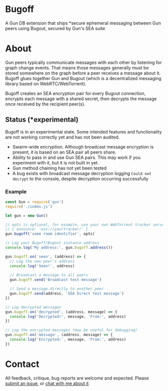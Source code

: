 # Bugoff
A Gun DB extension that ships *secure ephemeral messaging between Gun peers using Bugout, secured by Gun's SEA suite

# About
Gun peers typically communicate messages with each other by listening for graph change events. That means those messages generally must be stored somewhere on the graph before a peer receives a message about it. Bugoff glues together Gun and Bugout (which is a decentralized messaging library based on WebRTC/WebTorrent).

Bugoff creates an SEA encryption pair for every Bugout connection, encrypts each message with a shared secret, then decrypts the message once received by the recipient peer(s).

## Status (*experimental)
Bugoff is in an experimental state. Some intended features and functionality are not working correctly yet and has not been audited.

- Swarm-wide encryption. Although broadcast message encryption is present, it is based on an SEA pair all peers share.
- Ability to pass in and use Gun SEA pairs. This may work if you experiment with it, but it is not built in yet.
- Gun method chaining has not yet been tested
- A bug exists with broadcast message decryption logging `Could not decrypt` to the console, despite decryption occurring successfully

### Example
```js
const Gun = require('gun')
require('./index.js')

let gun = new Gun()

// opts is optional, for example, use your own WebTorrent tracker server:
// { announce: 'wss://yourtracker/' }
gun.bugoff('some room identifier', opts)

// Log your Bugoff/Bugout instance address
console.log('My address:', gun.bugoff.address())

gun.bugoff.on('seen', (address) => {
  // Log the new peer's address
  console.log('Seen!', address)
  
  // Broadcast a message to all peers
  gun.bugoff.send('Broadcast test message')

  // Send a message directly to another peer
  gun.bugoff.send(address, 'SEA Direct test message')
})

// Log decrypted messages
gun.bugoff.on('decrypted', (address, message) => {
  console.log('Decrypted!', message, 'From:', address)
})

// Log the encrypted messages (may be useful for debugging)
gun.bugoff.on('message', (address, message) => {
  console.log('Encrypted:', message, 'From:', address)
})
```


# Contact
All feedback, critique, bug reports are welcome and expected. Please [submit an issue](https://github.com/draeder/bugoff/issues), or [chat with me about it](https://chat.gun.eco)